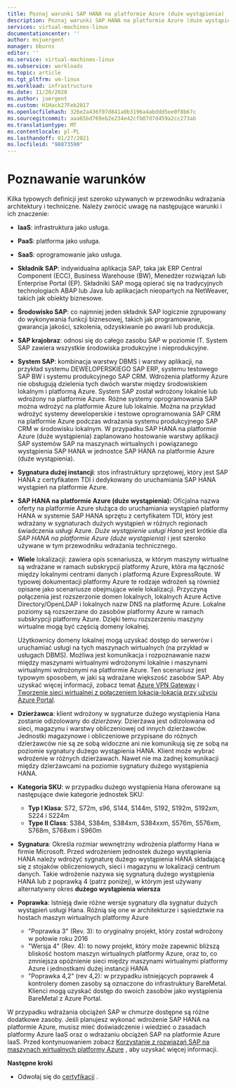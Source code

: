 ```yaml
---
title: Poznaj warunki SAP HANA na platformie Azure (duże wystąpienia) | Microsoft Docs
description: Poznaj warunki SAP HANA na platformie Azure (duże wystąpienia).
services: virtual-machines-linux
documentationcenter: ''
author: msjuergent
manager: bburns
editor: ''
ms.service: virtual-machines-linux
ms.subservice: workloads
ms.topic: article
ms.tgt_pltfrm: vm-linux
ms.workload: infrastructure
ms.date: 11/20/2020
ms.author: juergent
ms.custom: H1Hack27Feb2017
ms.openlocfilehash: 326e2a436f07d841a0b3196a4abddd5ee0f8b67c
ms.sourcegitcommit: aaa65bd769eb2e234e42cfb07d7d459a2cc273ab
ms.translationtype: MT
ms.contentlocale: pl-PL
ms.lasthandoff: 01/27/2021
ms.locfileid: "98873590"
---
```

# <a name="know-the-terms"></a>Poznawanie warunków

Kilka typowych definicji jest szeroko używanych w przewodniku wdrażania architektury i techniczne. Należy zwrócić uwagę na następujące warunki i ich znaczenie:

- **IaaS**: infrastruktura jako usługa.
- **PaaS**: platforma jako usługa.
- **SaaS**: oprogramowanie jako usługa.
- **Składnik SAP**: indywidualna aplikacja SAP, taka jak ERP Central Component (ECC), Business Warehouse (BW), Menedżer rozwiązań lub Enterprise Portal (EP). Składniki SAP mogą opierać się na tradycyjnych technologiach ABAP lub Java lub aplikacjach nieopartych na NetWeaver, takich jak obiekty biznesowe.
- **Środowisko SAP**: co najmniej jeden składnik SAP logicznie zgrupowany do wykonywania funkcji biznesowej, takich jak programowanie, gwarancja jakości, szkolenia, odzyskiwanie po awarii lub produkcja.
- **SAP krajobraz**: odnosi się do całego zasobu SAP w poziomie IT. System SAP zawiera wszystkie środowiska produkcyjne i nieprodukcyjne.
- **System SAP**: kombinacja warstwy DBMS i warstwy aplikacji, na przykład systemu DEWELOPERSKIEGO SAP ERP, systemu testowego SAP BW i systemu produkcyjnego SAP CRM. Wdrożenia platformy Azure nie obsługują dzielenia tych dwóch warstw między środowiskiem lokalnym i platformą Azure. System SAP został wdrożony lokalnie lub wdrożony na platformie Azure. Różne systemy oprogramowania SAP można wdrożyć na platformie Azure lub lokalnie. Można na przykład wdrożyć systemy deweloperskie i testowe oprogramowania SAP CRM na platformie Azure podczas wdrażania systemu produkcyjnego SAP CRM w środowisku lokalnym. W przypadku SAP HANA na platformie Azure (duże wystąpienia) zaplanowano hostowanie warstwy aplikacji SAP systemów SAP na maszynach wirtualnych i powiązanego wystąpienia SAP HANA w jednostce SAP HANA na platformie Azure (duże wystąpienia).
- **Sygnatura dużej instancji**: stos infrastruktury sprzętowej, który jest SAP HANA z certyfikatem TDI i dedykowany do uruchamiania SAP HANA wystąpień na platformie Azure.
- **SAP HANA na platformie Azure (duże wystąpienia):** Oficjalna nazwa oferty na platformie Azure służąca do uruchamiania wystąpień platformy HANA w systemie SAP HANA sprzętu z certyfikatem TDI, który jest wdrażany w sygnaturach dużych wystąpień w różnych regionach świadczenia usługi Azure. *Duże wystąpienie usługi Hana* jest krótkie dla *SAP HANA na platformie Azure (duże wystąpienia)* i jest szeroko używane w tym przewodniku wdrażania technicznego.
- **Wiele** lokalizacji: zawiera opis scenariusza, w którym maszyny wirtualne są wdrażane w ramach subskrypcji platformy Azure, która ma łączność między lokalnymi centrami danych i platformą Azure ExpressRoute. W typowej dokumentacji platformy Azure te rodzaje wdrożeń są również opisane jako scenariusze obejmujące wiele lokalizacji. Przyczyną połączenia jest rozszerzonie domen lokalnych, lokalnych Azure Active Directory/OpenLDAP i lokalnych nazw DNS na platformę Azure. Lokalne poziomy są rozszerzane do zasobów platformy Azure w ramach subskrypcji platformy Azure. Dzięki temu rozszerzeniu maszyny wirtualne mogą być częścią domeny lokalnej. 

   Użytkownicy domeny lokalnej mogą uzyskać dostęp do serwerów i uruchamiać usługi na tych maszynach wirtualnych (na przykład w usługach DBMS). Możliwa jest komunikacja i rozpoznawanie nazw między maszynami wirtualnymi wdrożonymi lokalnie i maszynami wirtualnymi wdrożonymi na platformie Azure. Ten scenariusz jest typowym sposobem, w jaki są wdrażane większość zasobów SAP. Aby uzyskać więcej informacji, zobacz temat [Azure VPN Gateway](../../../vpn-gateway/vpn-gateway-about-vpngateways.md) i [Tworzenie sieci wirtualnej z połączeniem lokacja-lokacja przy użyciu Azure Portal](../../../vpn-gateway/tutorial-site-to-site-portal.md).
- **Dzierżawca**: klient wdrożony w sygnaturze dużego wystąpienia Hana zostanie odizolowany do *dzierżawy.* Dzierżawa jest odizolowana od sieci, magazynu i warstwy obliczeniowej od innych dzierżawców. Jednostki magazynowe i obliczeniowe przypisane do różnych dzierżawców nie są ze sobą widoczne ani nie komunikują się ze sobą na poziomie sygnatury dużego wystąpienia HANA. Klient może wybrać wdrożenie w różnych dzierżawach. Nawet nie ma żadnej komunikacji między dzierżawcami na poziomie sygnatury dużego wystąpienia HANA.
- **Kategoria SKU**: w przypadku dużego wystąpienia Hana oferowane są następujące dwie kategorie jednostek SKU:
    - **Typ I Klasa**: S72, S72m, s96, S144, S144m, S192, S192m, S192xm, S224 i S224m
    - **Type II Class**: S384, S384m, S384xm, S384xxm, S576m, S576xm, S768m, S768xm i S960m
- **Sygnatura**: Określa rozmiar wewnętrzny wdrożenia platformy Hana w firmie Microsoft. Przed wdrożeniem jednostek dużego wystąpienia HANA należy wdrożyć sygnaturę dużego wystąpienia HANA składającą się z stojaków obliczeniowych, sieci i magazynu w lokalizacji centrum danych. Takie wdrożenie nazywa się sygnaturą dużego wystąpienia HANA lub z poprawką 4 (patrz poniżej), w którym jest używany alternatywny okres **dużego wystąpienia wiersza**
- **Poprawka**: Istnieją dwie różne wersje sygnatury dla sygnatur dużych wystąpień usługi Hana. Różnią się one w architekturze i sąsiedztwie na hostach maszyn wirtualnych platformy Azure
    - "Poprawka 3" (Rev. 3): to oryginalny projekt, który został wdrożony w połowie roku 2016
    - "Wersja 4" (Rev. 4): to nowy projekt, który może zapewnić bliższą bliskość hostom maszyn wirtualnych platformy Azure, oraz to, co zmniejsza opóźnienie sieci między maszynami wirtualnymi platformy Azure i jednostkami dużej instancji HANA 
    - "Poprawka 4,2" (rev 4,2): w przypadku istniejących poprawek 4 kontrolery domen zasoby są oznaczone do infrastruktury BareMetal.  Klienci mogą uzyskać dostęp do swoich zasobów jako wystąpienia BareMetal z Azure Portal. 

W przypadku wdrażania obciążeń SAP w chmurze dostępne są różne dodatkowe zasoby. Jeśli planujesz wykonać wdrożenie SAP HANA na platformie Azure, musisz mieć doświadczenie i wiedzieć o zasadach platformy Azure IaaS oraz o wdrażaniu obciążeń SAP na platformie Azure IaaS. Przed kontynuowaniem zobacz [Korzystanie z rozwiązań SAP na maszynach wirtualnych platformy Azure](get-started.md) , aby uzyskać więcej informacji. 

**Następne kroki**
- Odwołaj się do [certyfikacji](hana-certification.md) .
